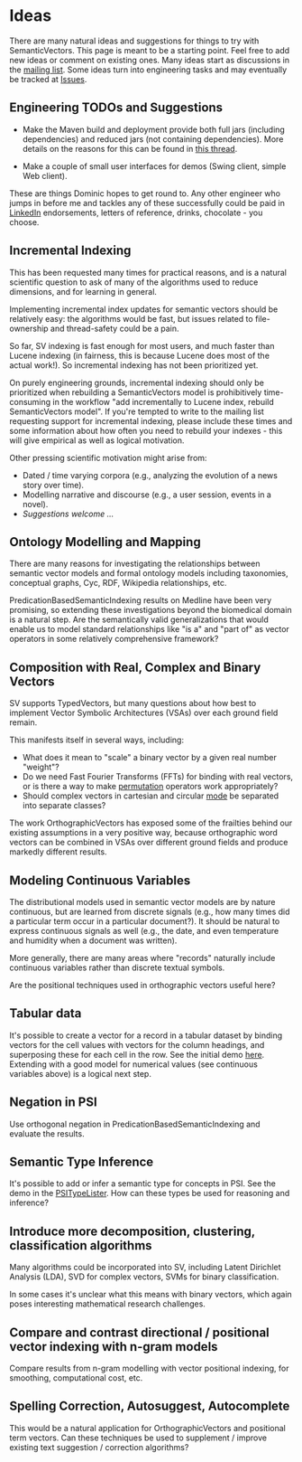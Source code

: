 # Ideas #

There are many natural ideas and suggestions for things to try with SemanticVectors. This page is meant to be a starting point. Feel free to add new ideas or comment on existing ones. Many ideas start as discussions in the [mailing list](https://groups.google.com/forum/?fromgroups#!forum/semanticvectors). Some ideas turn into engineering tasks and may eventually be tracked at [Issues](https://github.com/semanticvectors/semanticvectors/issues).

## Engineering TODOs and Suggestions ##

  * Make the Maven build and deployment provide both full jars (including dependencies) and reduced jars (not containing dependencies). More details on the reasons for this can be found in [this thread](https://groups.google.com/forum/#!topic/semanticvectors/zoF5VGmBKo0).

  * Make a couple of small user interfaces for demos (Swing client, simple Web client).

These are things Dominic hopes to get round to. Any other engineer who jumps in before me and tackles any of these successfully could be paid in [LinkedIn](http://linkedin.com) endorsements, letters of reference, drinks, chocolate - you choose.

## Incremental Indexing ##

This has been requested many times for practical reasons, and is a natural scientific question to ask of many of the algorithms used to reduce dimensions, and for learning in general.

Implementing incremental index updates for semantic vectors should be relatively easy: the algorithms would be fast, but issues related to file-ownership and thread-safety could be a pain.

So far, SV indexing is fast enough for most users, and much faster than Lucene indexing (in fairness, this is because Lucene does most of the actual work!). So incremental indexing has not been prioritized yet.

On purely engineering grounds, incremental indexing should only be prioritized when rebuilding a SemanticVectors model is prohibitively time-consuming in the workflow "add incrementally to Lucene index, rebuild SemanticVectors model". If you're tempted to write to the mailing list requesting support for incremental indexing, please include these times and some information about how often you need to rebuild your indexes - this will give empirical as well as logical motivation.

Other pressing scientific motivation might arise from:
  * Dated / time varying corpora (e.g., analyzing the evolution of a news story over time).
  * Modelling narrative and discourse (e.g., a user session, events in a novel).
  * _Suggestions welcome ..._

## Ontology Modelling and Mapping ##

There are many reasons for investigating the relationships between semantic vector models and formal ontology models including taxonomies, conceptual graphs, Cyc, RDF, Wikipedia relationships, etc.

PredicationBasedSemanticIndexing results on Medline have been very promising, so extending these investigations beyond the biomedical domain is a natural step. Are the semantically valid generalizations that would enable us to model standard relationships like "is a" and "part of" as vector operators in some relatively comprehensive framework?

## Composition with Real, Complex and Binary Vectors ##

SV supports TypedVectors, but many questions about how best to implement Vector Symbolic Architectures (VSAs) over each ground field remain.

This manifests itself in several ways, including:
  * What does it mean to "scale" a binary vector by a given real number "weight"?
  * Do we need Fast Fourier Transforms (FFTs) for binding with real vectors, or is there a way to make [permutation](PermutationSearch.md) operators work appropriately?
  * Should complex vectors in cartesian and circular [mode](http://semanticvectors.googlecode.com/svn/javadoc/latest-stable/pitt/search/semanticvectors/vectors/ComplexVector.Mode.html) be separated into separate classes?

The work OrthographicVectors has exposed some of the frailties behind our existing assumptions in a very positive way, because orthographic word vectors can be combined in VSAs over different ground fields and produce markedly different results.

## Modeling Continuous Variables ##

The distributional models used in semantic vector models are by nature continuous, but are learned from discrete signals (e.g., how many times did a particular term occur in a particular document?). It should be natural to express continuous signals as well (e.g., the date, and even temperature and humidity when a document was written).

More generally, there are many areas where "records" naturally include continuous variables rather than discrete textual symbols.

Are the positional techniques used in orthographic vectors useful here?

## Tabular data ##

It's possible to create a vector for a record in a tabular dataset by binding vectors for the cell values with vectors for the column headings, and superposing these for each cell in the row. See the initial demo [here](https://code.google.com/p/semanticvectors/source/browse/#svn%2Ftrunk%2Fsrc%2Fmain%2Fjava%2Fpitt%2Fsearch%2Fsemanticvectors%2Ftables). Extending with a good model for numerical values (see continuous variables above) is a logical next step.

## Negation in PSI ##

Use orthogonal negation in PredicationBasedSemanticIndexing and evaluate the results.

## Semantic Type Inference ##

It's possible to add or infer a semantic type for concepts in PSI. See the demo in the [PSITypeLister](https://code.google.com/p/semanticvectors/source/browse/trunk/src/main/java/pitt/search/semanticvectors/experiments/PSITypeLister.java). How can these types be used for reasoning and inference?

## Introduce more decomposition, clustering, classification algorithms ##

Many algorithms could be incorporated into SV, including Latent Dirichlet Analysis (LDA), SVD for complex vectors, SVMs for binary classification.

In some cases it's unclear what this means with binary vectors, which again poses interesting mathematical research challenges.

## Compare and contrast directional / positional vector indexing with n-gram models ##

Compare results from n-gram modelling with vector positional indexing, for smoothing, computational cost, etc.

## Spelling Correction, Autosuggest, Autocomplete ##

This would be a natural application for OrthographicVectors and positional term vectors. Can these techniques be used to supplement / improve existing text suggestion / correction algorithms?
